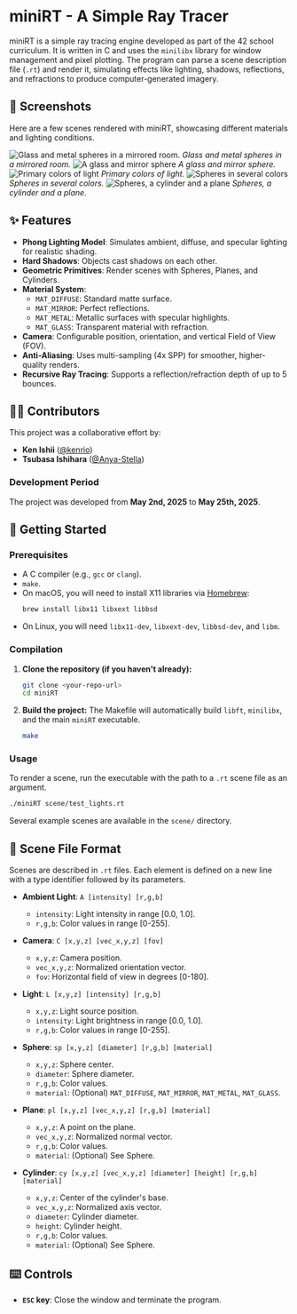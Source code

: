 # miniRT - A Simple Ray Tracer

miniRT is a simple ray tracing engine developed as part of the 42 school curriculum. It is written in C and uses the `minilibx` library for window management and pixel plotting. The program can parse a scene description file (`.rt`) and render it, simulating effects like lighting, shadows, reflections, and refractions to produce computer-generated imagery.

## 📸 Screenshots

Here are a few scenes rendered with miniRT, showcasing different materials and lighting conditions.

![Glass and metal spheres in a mirrored room.](screenshots/Screenshot%20from%202025-06-30%2017-20-12.png)
*Glass and metal spheres in a mirrored room.*
![A glass and mirror sphere](screenshots/Screenshot%20from%202025-06-30%2017-20-38.png)
*A glass and mirror sphere.*
![Primary colors of light](screenshots/Screenshot%20from%202025-06-30%2017-21-17.png)
*Primary colors of light.*
![Spheres in several colors](screenshots/Screenshot%202025-05-18%20at%2019.40.47.png)
*Spheres in several colors.*
![Spheres, a cylinder and a plane](screenshots/Screenshot%202025-05-20%20at%201.19.19.png)
*Spheres, a cylinder and a plane.*

## ✨ Features

- **Phong Lighting Model**: Simulates ambient, diffuse, and specular lighting for realistic shading.
- **Hard Shadows**: Objects cast shadows on each other.
- **Geometric Primitives**: Render scenes with Spheres, Planes, and Cylinders.
- **Material System**:
    - `MAT_DIFFUSE`: Standard matte surface.
    - `MAT_MIRROR`: Perfect reflections.
    - `MAT_METAL`: Metallic surfaces with specular highlights.
    - `MAT_GLASS`: Transparent material with refraction.
- **Camera**: Configurable position, orientation, and vertical Field of View (FOV).
- **Anti-Aliasing**: Uses multi-sampling (4x SPP) for smoother, higher-quality renders.
- **Recursive Ray Tracing**: Supports a reflection/refraction depth of up to 5 bounces.

## 🧑‍💻 Contributors

This project was a collaborative effort by:

- **Ken Ishii** ([@kenrio](https://github.com/kenrio))
- **Tsubasa Ishihara** ([@Anya-Stella](https://github.com/Anya-Stella))

### Development Period

The project was developed from **May 2nd, 2025** to **May 25th, 2025**.

## 🚀 Getting Started

### Prerequisites

- A C compiler (e.g., `gcc` or `clang`).
- `make`.
- On macOS, you will need to install X11 libraries via [Homebrew](https://brew.sh/):
  ```sh
  brew install libx11 libxext libbsd
  ```
- On Linux, you will need `libx11-dev`, `libxext-dev`, `libbsd-dev`, and `libm`.

### Compilation

1.  **Clone the repository (if you haven't already):**
    ```sh
    git clone <your-repo-url>
    cd miniRT
    ```
2.  **Build the project:**
    The Makefile will automatically build `libft`, `minilibx`, and the main `miniRT` executable.
    ```sh
    make
    ```

### Usage

To render a scene, run the executable with the path to a `.rt` scene file as an argument.

```sh
./miniRT scene/test_lights.rt
```

Several example scenes are available in the `scene/` directory.

## 📝 Scene File Format

Scenes are described in `.rt` files. Each element is defined on a new line with a type identifier followed by its parameters.

- **Ambient Light**: `A [intensity] [r,g,b]`
  - `intensity`: Light intensity in range [0.0, 1.0].
  - `r,g,b`: Color values in range [0-255].

- **Camera**: `C [x,y,z] [vec_x,y,z] [fov]`
  - `x,y,z`: Camera position.
  - `vec_x,y,z`: Normalized orientation vector.
  - `fov`: Horizontal field of view in degrees [0-180].

- **Light**: `L [x,y,z] [intensity] [r,g,b]`
  - `x,y,z`: Light source position.
  - `intensity`: Light brightness in range [0.0, 1.0].
  - `r,g,b`: Color values in range [0-255].

- **Sphere**: `sp [x,y,z] [diameter] [r,g,b] [material]`
  - `x,y,z`: Sphere center.
  - `diameter`: Sphere diameter.
  - `r,g,b`: Color values.
  - `material`: (Optional) `MAT_DIFFUSE`, `MAT_MIRROR`, `MAT_METAL`, `MAT_GLASS`.

- **Plane**: `pl [x,y,z] [vec_x,y,z] [r,g,b] [material]`
  - `x,y,z`: A point on the plane.
  - `vec_x,y,z`: Normalized normal vector.
  - `r,g,b`: Color values.
  - `material`: (Optional) See Sphere.

- **Cylinder**: `cy [x,y,z] [vec_x,y,z] [diameter] [height] [r,g,b] [material]`
  - `x,y,z`: Center of the cylinder's base.
  - `vec_x,y,z`: Normalized axis vector.
  - `diameter`: Cylinder diameter.
  - `height`: Cylinder height.
  - `r,g,b`: Color values.
  - `material`: (Optional) See Sphere.

## ⌨️ Controls

- **`ESC` key**: Close the window and terminate the program.
